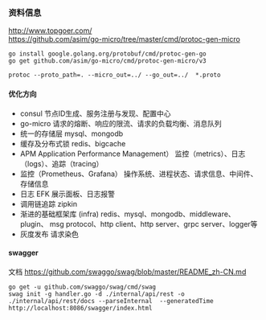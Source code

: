 ### 资料信息
http://www.topgoer.com/  
https://github.com/asim/go-micro/tree/master/cmd/protoc-gen-micro

```shell
go install google.golang.org/protobuf/cmd/protoc-gen-go
go get github.com/asim/go-micro/cmd/protoc-gen-micro/v3

protoc --proto_path=. --micro_out=../ --go_out=../  *.proto
```

#### 优化方向
-   consul 节点ID生成、服务注册与发现、配置中心
-   go-micro 请求的熔断、响应的限流、请求的负载均衡、消息队列
-   统一的存储层 mysql、mongodb
-   缓存及分布式锁 redis、bigcache
-   APM Application Performance Management） 监控（metrics）、日志（logs）、追踪（tracing）
-   监控（Prometheus、Grafana） 操作系统、进程状态、请求信息、中间件、存储信息
-   日志 EFK 展示面板、日志报警
-   调用链追踪 zipkin
-   渐进的基础框架库 (infra) redis、mysql、mongodb、middleware、plugin、 msg protocol、http client、http server、grpc server、logger等
-   灰度发布 请求染色

#### swagger
文档 https://github.com/swaggo/swag/blob/master/README_zh-CN.md  
```shell
go get -u github.com/swaggo/swag/cmd/swag
swag init -g handler.go -d ./internal/api/rest -o ./internal/api/rest/docs --parseInternal  --generatedTime
http://localhost:8086/swagger/index.html
```

